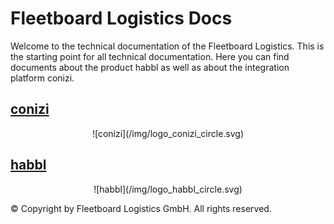 
# Fleetboard Logistics Docs

Welcome to the technical documentation of the Fleetboard Logistics. This is the starting point for all technical documentation. Here you can find documents about the product habbl as well as about the integration platform conizi.

## [conizi](_site/conizi/index.md)
<p align="center">
   ![conizi](/img/logo_conizi_circle.svg)
</p>

## [habbl](_site/habbl/index.md)

<p align="center">
   ![habbl](/img/logo_habbl_circle.svg)
</p>

© Copyright by Fleetboard Logistics GmbH.
All rights reserved.